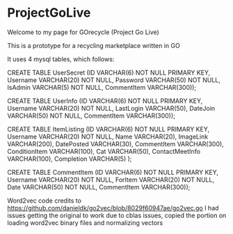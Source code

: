 # ProjectGoLive
Welcome to my page for GOrecycle (Project Go Live)

This is a prototype for a recycling marketplace written in GO



It uses 4 mysql tables, which follows:

CREATE TABLE UserSecret  (ID VARCHAR(6) NOT NULL PRIMARY KEY, Username VARCHAR(20) NOT NULL, Password VARCHAR(50) NOT NULL, IsAdmin VARCHAR(5) NOT NULL, CommentItem VARCHAR(300));

CREATE TABLE UserInfo    (ID VARCHAR(6) NOT NULL PRIMARY KEY, Username VARCHAR(20) NOT NULL, LastLogin VARCHAR(50), DateJoin VARCHAR(50) NOT NULL, CommentItem VARCHAR(300));

CREATE TABLE ItemListing (ID VARCHAR(6) NOT NULL PRIMARY KEY, Username VARCHAR(20) NOT NULL, Name VARCHAR(20), ImageLink VARCHAR(200), DatePosted VARCHAR(30), CommentItem VARCHAR(300), ConditionItem VARCHAR(100), Cat VARCHAR(50), ContactMeetInfo VARCHAR(100), Completion VARCHAR(5) );

CREATE TABLE CommentItem (ID VARCHAR(6) NOT NULL PRIMARY KEY, Username VARCHAR(20) NOT NULL, ForItem VARCHAR(20) NOT NULL, Date VARCHAR(50) NOT NULL, CommentItem VARCHAR(300));



Word2vec code credits to
https://github.com/danieldk/go2vec/blob/8029f60947ae/go2vec.go
I had issues getting the original to work due to cblas issues, copied the portion on loading word2vec binary files and normalizing vectors

